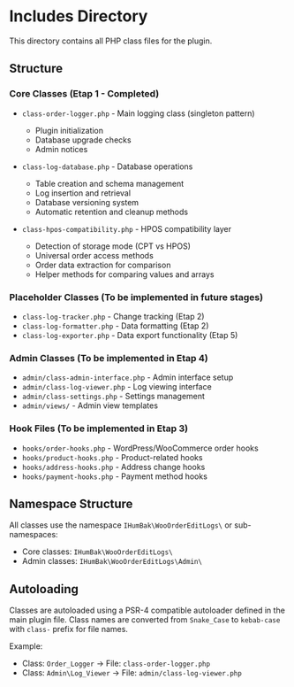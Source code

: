 # Includes Directory

This directory contains all PHP class files for the plugin.

## Structure

### Core Classes (Etap 1 - Completed)

- `class-order-logger.php` - Main logging class (singleton pattern)
  - Plugin initialization
  - Database upgrade checks
  - Admin notices
  
- `class-log-database.php` - Database operations
  - Table creation and schema management
  - Log insertion and retrieval
  - Database versioning system
  - Automatic retention and cleanup methods
  
- `class-hpos-compatibility.php` - HPOS compatibility layer
  - Detection of storage mode (CPT vs HPOS)
  - Universal order access methods
  - Order data extraction for comparison
  - Helper methods for comparing values and arrays
  
### Placeholder Classes (To be implemented in future stages)

- `class-log-tracker.php` - Change tracking (Etap 2)
- `class-log-formatter.php` - Data formatting (Etap 2)
- `class-log-exporter.php` - Data export functionality (Etap 5)

### Admin Classes (To be implemented in Etap 4)

- `admin/class-admin-interface.php` - Admin interface setup
- `admin/class-log-viewer.php` - Log viewing interface
- `admin/class-settings.php` - Settings management
- `admin/views/` - Admin view templates

### Hook Files (To be implemented in Etap 3)

- `hooks/order-hooks.php` - WordPress/WooCommerce order hooks
- `hooks/product-hooks.php` - Product-related hooks
- `hooks/address-hooks.php` - Address change hooks
- `hooks/payment-hooks.php` - Payment method hooks

## Namespace Structure

All classes use the namespace `IHumBak\WooOrderEditLogs\` or sub-namespaces:
- Core classes: `IHumBak\WooOrderEditLogs\`
- Admin classes: `IHumBak\WooOrderEditLogs\Admin\`

## Autoloading

Classes are autoloaded using a PSR-4 compatible autoloader defined in the main plugin file.
Class names are converted from `Snake_Case` to `kebab-case` with `class-` prefix for file names.

Example:
- Class: `Order_Logger` → File: `class-order-logger.php`
- Class: `Admin\Log_Viewer` → File: `admin/class-log-viewer.php`

